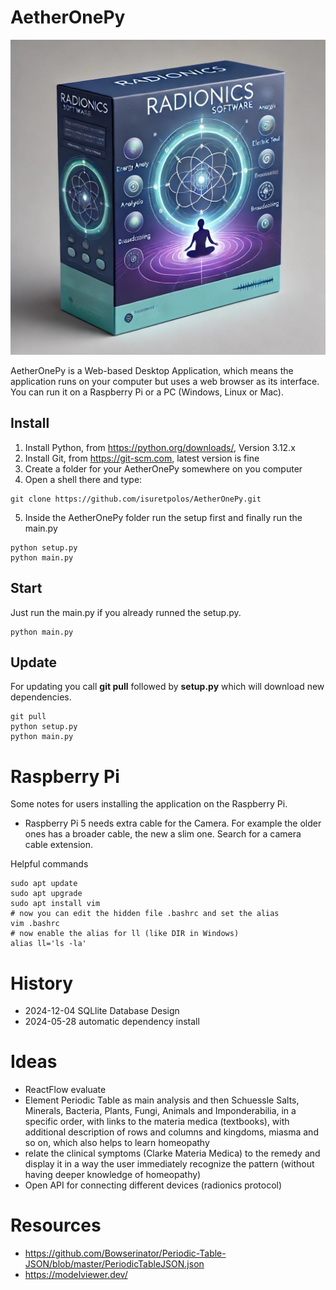 # AetherOnePy
![](py\docs\aetherOnePyBox.jpg)

AetherOnePy is a Web-based Desktop Application, which means the application runs on your computer but uses a web browser as its interface. You can run it on a Raspberry Pi or a PC (Windows, Linux or Mac).

## Install
1) Install Python, from https://python.org/downloads/, Version 3.12.x
2) Install Git, from https://git-scm.com, latest version is fine
3) Create a folder for your AetherOnePy somewhere on you computer
4) Open a shell there and type:
```shell
git clone https://github.com/isuretpolos/AetherOnePy.git
```
5) Inside the AetherOnePy folder run the setup first and finally run the main.py
```shell
python setup.py
python main.py
```

## Start
Just run the main.py if you already runned the setup.py.
```shell
python main.py
```

## Update
For updating you call **git pull** followed by **setup.py** which will download new dependencies.
```shell
git pull
python setup.py
python main.py
```
# Raspberry Pi
Some notes for users installing the application on the Raspberry Pi.

- Raspberry Pi 5 needs extra cable for the Camera. For example the older ones has a broader cable, the new a slim one. Search for a camera cable extension.

Helpful commands
```shell
sudo apt update
sudo apt upgrade
sudo apt install vim
# now you can edit the hidden file .bashrc and set the alias
vim .bashrc
# now enable the alias for ll (like DIR in Windows)
alias ll='ls -la'
```

# History
- 2024-12-04 SQLlite Database Design
- 2024-05-28 automatic dependency install

# Ideas
- ReactFlow evaluate
- Element Periodic Table as main analysis and then Schuessle Salts, Minerals, Bacteria, Plants, Fungi, Animals and Imponderabilia, in a specific order, with links to the materia medica (textbooks), with additional description of rows and columns and kingdoms, miasma and so on, which also helps to learn homeopathy
- relate the clinical symptoms (Clarke Materia Medica) to the remedy and display it in a way the user immediately recognize the pattern (without having deeper knowledge of homeopathy)
- Open API for connecting different devices (radionics protocol)

# Resources
- https://github.com/Bowserinator/Periodic-Table-JSON/blob/master/PeriodicTableJSON.json
- https://modelviewer.dev/